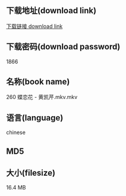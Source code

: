 ## 下载地址(download link)
[下载链接 download link](https://tutu365.netlify.app/?s=260+%E8%9D%B6%E6%81%8B%E8%8A%B1+-+%E9%BB%84%E5%87%AF%E8%8A%B9.mkv)

## 下载密码(download password)
1866

## 名称(book name)
260 蝶恋花 - 黄凯芹.mkv.mkv

## 语言(language)
chinese

## MD5


## 大小(filesize)
16.4 MB
